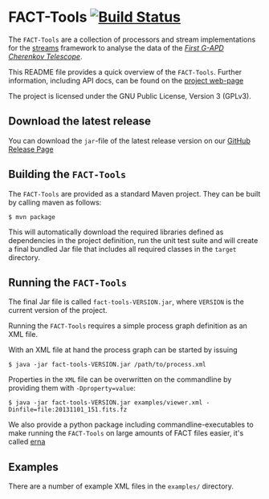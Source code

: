# FACT-Tools [![Build Status](https://travis-ci.org/fact-project/fact-tools.svg?branch=master)](https://travis-ci.org/fact-project/fact-tools)


The `FACT-Tools` are a collection of processors and stream implementations
for the [streams](http://www.jwall.org/streams/) framework to analyse the data of the [*First G-APD Cherenkov Telescope*](https://fact-project.org).

This README file provides a quick overview of the `FACT-Tools`.
Further information, including API docs, can be found on the [project web-page](http://sfb876.tu-dortmund.de/FACT)

The project is licensed under the GNU Public License, Version 3 (GPLv3).


## Download the latest release

You can download the `jar`-file of the latest release version on our 
[GitHub Release Page](https://github.com/fact-project/fact-tools/releases)


## Building the `FACT-Tools`


The `FACT-Tools` are provided as a standard Maven project.
They can be built by calling maven as follows:

```
$ mvn package
```

This will automatically download the required libraries defined as dependencies in the project definition, run the unit test suite and will create a final bundled Jar file that includes all required classes in the `target` directory.


## Running the `FACT-Tools`

The final Jar file is called `fact-tools-VERSION.jar`,
 where `VERSION` is the current version of the project.

Running the `FACT-Tools` requires a simple process graph definition as an XML file.

With an XML file at hand the process graph can be started by issuing

```
$ java -jar fact-tools-VERSION.jar /path/to/process.xml
```

Properties in the `XML` file can be overwritten on the commandline by providing them with `-Dproperty=value`:

```
$ java -jar fact-tools-VERSION.jar examples/viewer.xml -Dinfile=file:20131101_151.fits.fz
```

We also provide a python package including commandline-executables to make running the `FACT-Tools` on
large amounts of FACT files easier, it's called [erna](https://github.com/fact-project/erna)

## Examples

There are a number of example XML files in the `examples/` directory.
